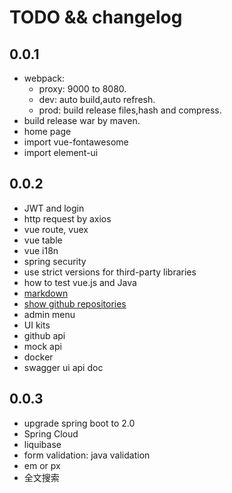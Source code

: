 # TODO && changelog

## 0.0.1
* webpack:
  + proxy: 9000 to 8080.
  + dev: auto build,auto refresh.
  + prod: build release files,hash and compress.
* build release war by maven.
* home page
* import vue-fontawesome
* import element-ui


## 0.0.2
* JWT and login
* http request by axios
* vue route, vuex
* vue table
* vue i18n
* spring security
* use strict versions for third-party libraries
* how to test vue.js and Java
* [markdown](https://cn.vuejs.org/v2/examples/index.html)
* [show github repositories](https://cn.vuejs.org/v2/examples/commits.html)
* admin menu
* UI kits
* github api
* mock api
* docker
* swagger ui api doc


## 0.0.3
* upgrade spring boot to 2.0
* Spring Cloud
* liquibase
* form validation: java validation
* em or px
* 全文搜索
